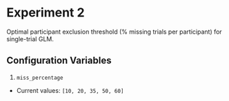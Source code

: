 # Experiment 2
Optimal participant exclusion threshold (% missing trials per participant) for single-trial GLM.

## Configuration Variables
1. `miss_percentage`
  - Current values: `[10, 20, 35, 50, 60]`
